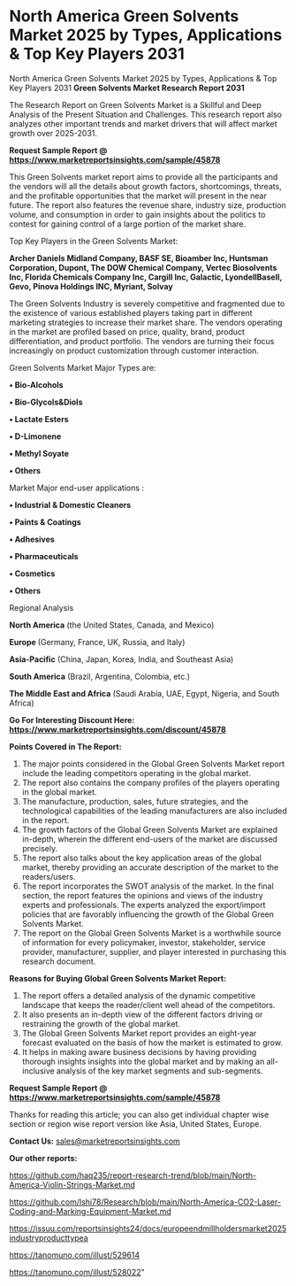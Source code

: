 # North America Green Solvents Market 2025 by Types, Applications & Top Key Players 2031
 North America Green Solvents Market 2025 by Types, Applications & Top Key Players 2031
<strong>Green Solvents Market Research Report 2031</strong>

The Research Report on Green Solvents Market is a Skillful and Deep Analysis of the Present Situation and Challenges. This research report also analyzes other important trends and market drivers that will affect market growth over 2025-2031.

<strong>Request Sample Report @ <a href=https://www.marketreportsinsights.com/sample/45878>https://www.marketreportsinsights.com/sample/45878</a></strong>

This Green Solvents market report aims to provide all the participants and the vendors will all the details about growth factors, shortcomings, threats, and the profitable opportunities that the market will present in the near future. The report also features the revenue share, industry size, production volume, and consumption in order to gain insights about the politics to contest for gaining control of a large portion of the market share.

Top Key Players in the Green Solvents Market:

<strong>Archer Daniels Midland Company, BASF SE, Bioamber Inc, Huntsman Corporation, Dupont, The DOW Chemical Company, Vertec Biosolvents Inc, Florida Chemicals Company Inc, Cargill Inc, Galactic, LyondellBasell, Gevo, Pinova Holdings INC, Myriant, Solvay</strong>

The Green Solvents Industry is severely competitive and fragmented due to the existence of various established players taking part in different marketing strategies to increase their market share. The vendors operating in the market are profiled based on price, quality, brand, product differentiation, and product portfolio. The vendors are turning their focus increasingly on product customization through customer interaction.

Green Solvents Market Major Types are:

<strong>•  Bio-Alcohols

•  Bio-Glycols&Diols

•  Lactate Esters

•  D-Limonene

•  Methyl Soyate

•  Others</strong>

Market Major end-user applications :

<strong>•  Industrial & Domestic Cleaners

•  Paints & Coatings

•  Adhesives

•  Pharmaceuticals

•  Cosmetics

•  Others</strong>

Regional Analysis

</u><strong><b>North America</b></strong> (the United States, Canada, and Mexico)

<strong><b>Europe </b></strong>(Germany, France, UK, Russia, and Italy)

<strong><b>Asia-Pacific</b></strong> (China, Japan, Korea, India, and Southeast Asia)

<strong><b>South America</b></strong> (Brazil, Argentina, Colombia, etc.)

<strong><b>The Middle East and Africa</b></strong> (Saudi Arabia, UAE, Egypt, Nigeria, and South Africa)

<strong>Go For Interesting Discount Here: <a href=https://www.marketreportsinsights.com/discount/45878>https://www.marketreportsinsights.com/discount/45878</a></strong>

<strong>Points Covered in The Report:</strong>
<ol>
  <li>The major points considered in the Global Green Solvents Market report include the leading competitors operating in the global market.</li>
  <li>The report also contains the company profiles of the players operating in the global market.</li>
  <li>The manufacture, production, sales, future strategies, and the technological capabilities of the leading manufacturers are also included in the report.</li>
  <li>The growth factors of the Global Green Solvents Market are explained in-depth, wherein the different end-users of the market are discussed precisely.</li>
  <li>The report also talks about the key application areas of the global market, thereby providing an accurate description of the market to the readers/users.</li>
  <li>The report incorporates the SWOT analysis of the market. In the final section, the report features the opinions and views of the industry experts and professionals. The experts analyzed the export/import policies that are favorably influencing the growth of the Global Green Solvents Market.</li>
  <li>The report on the Global Green Solvents Market is a worthwhile source of information for every policymaker, investor, stakeholder, service provider, manufacturer, supplier, and player interested in purchasing this research document.</li>
</ol>
<strong>Reasons for Buying Global Green Solvents Market Report:</strong>

<ol>
  <li>The report offers a detailed analysis of the dynamic competitive landscape that keeps the reader/client well ahead of the competitors.</li>
  <li>It also presents an in-depth view of the different factors driving or restraining the growth of the global market.</li>
  <li>The Global Green Solvents Market report provides an eight-year forecast evaluated on the basis of how the market is estimated to grow.</li>
  <li>It helps in making aware business decisions by having providing thorough insights insights into the global market and by making an all-inclusive analysis of the key market segments and sub-segments.</li>
</ol>
<strong>Request Sample Report @ <a href=https://www.marketreportsinsights.com/sample/45878>https://www.marketreportsinsights.com/sample/45878</a></strong>


Thanks for reading this article; you can also get individual chapter wise section or region wise report version like Asia, United States, Europe.

<strong>Contact Us:</strong>
sales@marketreportsinsights.com

<strong>Our other reports:</strong>

<a href=https://github.com/haq235/report-research-trend/blob/main/North-America-Violin-Strings-Market.md>https://github.com/haq235/report-research-trend/blob/main/North-America-Violin-Strings-Market.md</a>

<a href=https://github.com/Ishi78/Research/blob/main/North-America-CO2-Laser-Coding-and-Marking-Equipment-Market.md>https://github.com/Ishi78/Research/blob/main/North-America-CO2-Laser-Coding-and-Marking-Equipment-Market.md</a>

<a href=https://issuu.com/reportsinsights24/docs/europeendmillholdersmarket2025industryproducttypea>https://issuu.com/reportsinsights24/docs/europeendmillholdersmarket2025industryproducttypea</a>

<a href=https://tanomuno.com/illust/529614>https://tanomuno.com/illust/529614</a>

<a href=https://tanomuno.com/illust/528022>https://tanomuno.com/illust/528022</a>"
